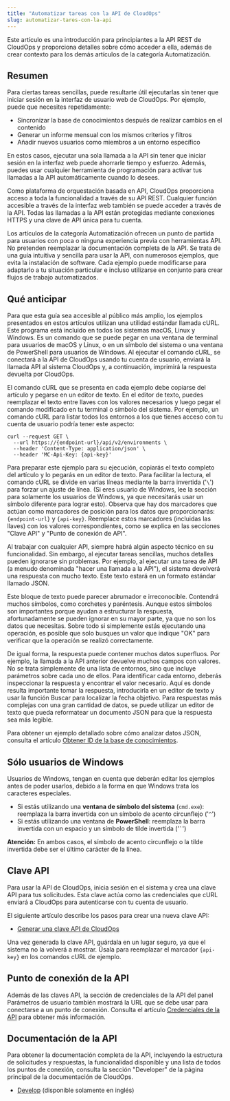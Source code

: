 ```yaml
---
title: "Automatizar tareas con la API de CloudOps"
slug: automatizar-tares-con-la-api
---
```




Este artículo es una introducción para principiantes a la API REST de CloudOps y proporciona detalles sobre cómo acceder a ella, además de crear contexto para los demás artículos de la categoría Automatización.

## Resumen

Para ciertas tareas sencillas, puede resultarte útil ejecutarlas sin tener que iniciar sesión en la interfaz de usuario web de CloudOps. Por ejemplo, puede que necesites repetidamente:

- Sincronizar la base de conocimientos después de realizar cambios en el contenido
- Generar un informe mensual con los mismos criterios y filtros
- Añadir nuevos usuarios como miembros a un entorno específico

En estos casos, ejecutar una sola llamada a la API sin tener que iniciar sesión en la interfaz web puede ahorrarle tiempo y esfuerzo. Además, puedes usar cualquier herramienta de programación para activar tus llamadas a la API automáticamente cuando lo desees.

Como plataforma de orquestación basada en API, CloudOps proporciona acceso a toda la funcionalidad a través de su API REST. Cualquier función accesible a través de la interfaz web también se puede acceder a través de la API. Todas las llamadas a la API están protegidas mediante conexiones HTTPS y una clave de API única para tu cuenta.

Los artículos de la categoría Automatización ofrecen un punto de partida para usuarios con poca o ninguna experiencia previa con herramientas API. No pretenden reemplazar la documentación completa de la API. Se trata de una guía intuitiva y sencilla para usar la API, con numerosos ejemplos, que evita la instalación de software. Cada ejemplo puede modificarse para adaptarlo a tu situación particular e incluso utilizarse en conjunto para crear flujos de trabajo automatizados.

## Qué anticipar

Para que esta guía sea accesible al público más amplio, los ejemplos presentados en estos artículos utilizan una utilidad estándar llamada cURL. Este programa está incluido en todos los sistemas macOS, Linux y Windows. Es un comando que se puede pegar en una ventana de terminal para usuarios de macOS y Linux, o en un símbolo del sistema o una ventana de PowerShell para usuarios de Windows. Al ejecutar el comando cURL, se conectará a la API de CloudOps usando tu cuenta de usuario, enviará la llamada API al sistema CloudOps y, a continuación, imprimirá la respuesta devuelta por CloudOps.

El comando cURL que se presenta en cada ejemplo debe copiarse del artículo y pegarse en un editor de texto. En el editor de texto, puedes reemplazar el texto entre llaves con los valores necesarios y luego pegar el comando modificado en tu terminal o símbolo del sistema. Por ejemplo, un comando cURL para listar todos los entornos a los que tienes acceso con tu cuenta de usuario podría tener este aspecto:

```
curl --request GET \
  --url https://{endpoint-url}/api/v2/environments \
  --header 'Content-Type: application/json' \
  --header 'MC-Api-Key: {api-key}'
```

Para preparar este ejemplo para su ejecución, copiarás el texto completo del artículo y lo pegarás en un editor de texto. Para facilitar la lectura, el comando cURL se divide en varias líneas mediante la barra invertida \('`\`'\) para forzar un ajuste de línea. (Si eres usuario de Windows, lee la sección para solamente los usuarios de Windows, ya que necesitarás usar un símbolo diferente para lograr esto). Observa que hay dos marcadores que actúan como marcadores de posición para los datos que proporcionarás: `{endpoint-url}` y `{api-key}`. Reemplace estos marcadores (incluidas las llaves) con los valores correspondientes, como se explica en las secciones "Clave API" y "Punto de conexión de API".

Al trabajar con cualquier API, siempre habrá algún aspecto técnico en su funcionalidad. Sin embargo, al ejecutar tareas sencillas, muchos detalles pueden ignorarse sin problemas. Por ejemplo, al ejecutar una tarea de API (a menudo denominada "hacer una llamada a la API"), el sistema devolverá una respuesta con mucho texto. Este texto estará en un formato estándar llamado JSON.

Este bloque de texto puede parecer abrumador e irreconocible. Contendrá muchos símbolos, como corchetes y paréntesis. Aunque estos símbolos son importantes porque ayudan a estructurar la respuesta, afortunadamente se pueden ignorar en su mayor parte, ya que no son los datos que necesitas. Sobre todo si simplemente estás ejecutando una operación, es posible que solo busques un valor que indique "OK" para verificar que la operación se realizó correctamente.

De igual forma, la respuesta puede contener muchos datos superfluos. Por ejemplo, la llamada a la API anterior devuelve muchos campos con valores. No se trata simplemente de una lista de entornos, sino que incluye parámetros sobre cada uno de ellos. Para identificar cada entorno, deberás inspeccionar la respuesta y encontrar el valor necesario. Aquí es donde resulta importante tomar la respuesta, introducirla en un editor de texto y usar la función Buscar para localizar la fecha objetivo. Para respuestas más complejas con una gran cantidad de datos, se puede utilizar un editor de texto que pueda reformatear un documento JSON para que la respuesta sea más legible.

Para obtener un ejemplo detallado sobre cómo analizar datos JSON, consulta el artículo [Obtener ID de la base de conocimientos](automation-get-knowledge-base.md).

## Sólo usuarios de Windows

Usuarios de Windows, tengan en cuenta que deberán editar los ejemplos antes de poder usarlos, debido a la forma en que Windows trata los caracteres especiales.

-   Si estás utilizando una **ventana de símbolo del sistema** \(`cmd.exe`\): reemplaza la barra invertida con un símbolo de acento circunflejo \('`^`'\)
-   Si estás utilizando una ventana de **PowerShell**: reemplaza la barra invertida con un espacio y un símbolo de tilde invertida \('`` ` ``'\)

**Atención:** En ambos casos, el símbolo de acento circunflejo o la tilde invertida debe ser el último carácter de la línea.

## Clave API

Para usar la API de CloudOps, inicia sesión en el sistema y crea una clave API para tus solicitudes. Esta clave actúa como las credenciales que cURL enviará a CloudOps para autenticarse con tu cuenta de usuario.

El siguiente artículo describe los pasos para crear una nueva clave API:

-   [Generar una clave API de CloudOps](../how-to/how-to-cloudmc-api-key.md)

Una vez generada la clave API, guárdala en un lugar seguro, ya que el sistema no la volverá a mostrar. Úsala para reemplazar el marcador `{api-key}` en los comandos cURL de ejemplo.

## Punto de conexión de la API

Además de las claves API, la sección de credenciales de la API del panel Parámetros de usuario también mostrará la URL que se debe usar para conectarse a un punto de conexión. Consulta el artículo [Credenciales de la API](api-credentials.md) para obtener más información.

## Documentación de la API

Para obtener la documentación completa de la API, incluyendo la estructura de solicitudes y respuestas, la funcionalidad disponible y una lista de todos los puntos de conexión, consulta la sección "Developer" de la página principal de la documentación de CloudOps.
-   [Develop](https://docs.cloudops.com/#/develop/) (disponible solamente en inglés)

